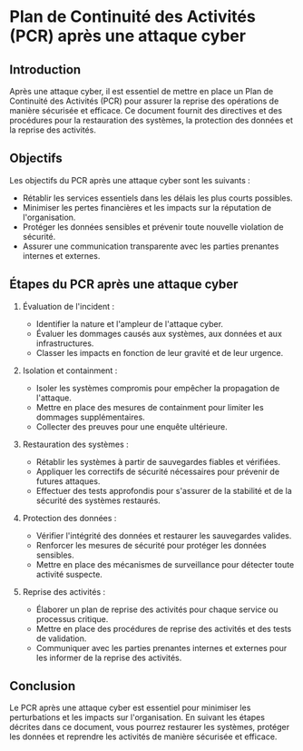 # Plan de Continuité des Activités (PCR) après une attaque cyber

## Introduction
Après une attaque cyber, il est essentiel de mettre en place un Plan de Continuité des Activités (PCR) pour assurer la reprise des opérations de manière sécurisée et efficace. Ce document fournit des directives et des procédures pour la restauration des systèmes, la protection des données et la reprise des activités.

## Objectifs
Les objectifs du PCR après une attaque cyber sont les suivants :
- Rétablir les services essentiels dans les délais les plus courts possibles.
- Minimiser les pertes financières et les impacts sur la réputation de l'organisation.
- Protéger les données sensibles et prévenir toute nouvelle violation de sécurité.
- Assurer une communication transparente avec les parties prenantes internes et externes.

## Étapes du PCR après une attaque cyber
1. Évaluation de l'incident :
    - Identifier la nature et l'ampleur de l'attaque cyber.
    - Évaluer les dommages causés aux systèmes, aux données et aux infrastructures.
    - Classer les impacts en fonction de leur gravité et de leur urgence.

2. Isolation et containment :
    - Isoler les systèmes compromis pour empêcher la propagation de l'attaque.
    - Mettre en place des mesures de containment pour limiter les dommages supplémentaires.
    - Collecter des preuves pour une enquête ultérieure.

3. Restauration des systèmes :
    - Rétablir les systèmes à partir de sauvegardes fiables et vérifiées.
    - Appliquer les correctifs de sécurité nécessaires pour prévenir de futures attaques.
    - Effectuer des tests approfondis pour s'assurer de la stabilité et de la sécurité des systèmes restaurés.

4. Protection des données :
    - Vérifier l'intégrité des données et restaurer les sauvegardes valides.
    - Renforcer les mesures de sécurité pour protéger les données sensibles.
    - Mettre en place des mécanismes de surveillance pour détecter toute activité suspecte.

5. Reprise des activités :
    - Élaborer un plan de reprise des activités pour chaque service ou processus critique.
    - Mettre en place des procédures de reprise des activités et des tests de validation.
    - Communiquer avec les parties prenantes internes et externes pour les informer de la reprise des activités.

## Conclusion
Le PCR après une attaque cyber est essentiel pour minimiser les perturbations et les impacts sur l'organisation. En suivant les étapes décrites dans ce document, vous pourrez restaurer les systèmes, protéger les données et reprendre les activités de manière sécurisée et efficace.